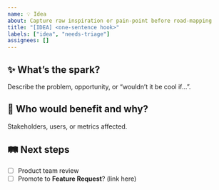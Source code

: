 ```yaml
---
name: 💡 Idea
about: Capture raw inspiration or pain-point before road-mapping
title: "[IDEA] <one-sentence hook>"
labels: ["idea", "needs-triage"]
assignees: []
---
```


## ✨ What’s the spark?
Describe the problem, opportunity, or “wouldn’t it be cool if…”.

## 🎯 Who would benefit and why?
Stakeholders, users, or metrics affected.

## 🛤  Next steps
- [ ] Product team review
- [ ] Promote to **Feature Request**? (link here)
